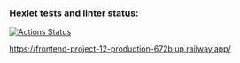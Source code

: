### Hexlet tests and linter status:
[![Actions Status](https://github.com/popova-iu-iu/frontend-project-12/workflows/hexlet-check/badge.svg)](https://github.com/popova-iu-iu/frontend-project-12/actions)

https://frontend-project-12-production-672b.up.railway.app/
